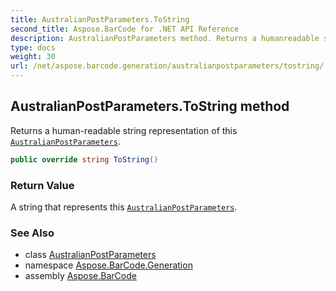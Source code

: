 ```yaml
---
title: AustralianPostParameters.ToString
second_title: Aspose.BarCode for .NET API Reference
description: AustralianPostParameters method. Returns a humanreadable string representation of this AustralianPostParameters
type: docs
weight: 30
url: /net/aspose.barcode.generation/australianpostparameters/tostring/
---
```

## AustralianPostParameters.ToString method

Returns a human-readable string representation of this [`AustralianPostParameters`](../).

```csharp
public override string ToString()
```

### Return Value

A string that represents this [`AustralianPostParameters`](../).

### See Also

* class [AustralianPostParameters](../)
* namespace [Aspose.BarCode.Generation](../../../aspose.barcode.generation/)
* assembly [Aspose.BarCode](../../../)


